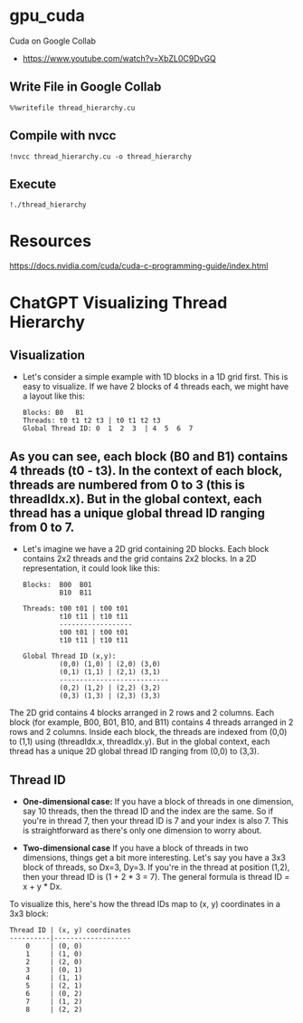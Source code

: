 # gpu_cuda
Cuda on Google Collab 
- https://www.youtube.com/watch?v=XbZL0C9DvGQ

## Write File in Google Collab 
`%%writefile thread_hierarchy.cu` 

## Compile with nvcc 
`!nvcc thread_hierarchy.cu -o thread_hierarchy`

## Execute 
`!./thread_hierarchy`

# Resources 
https://docs.nvidia.com/cuda/cuda-c-programming-guide/index.html

# ChatGPT Visualizing Thread Hierarchy
## Visualization
- Let's consider a simple example with 1D blocks in a 1D grid first. This is easy to visualize. If we have 2 blocks of 4 threads each, we might have a layout like this:
  ```
  Blocks: B0   B1
  Threads: t0 t1 t2 t3 | t0 t1 t2 t3
  Global Thread ID: 0  1  2  3  | 4  5  6  7 
  ```
As you can see, each block (B0 and B1) contains 4 threads (t0 - t3). In the context of each block, threads are numbered from 0 to 3 (this is threadIdx.x). But in the global context, each thread has a unique global thread ID ranging from 0 to 7.
-----
- Let's imagine we have a 2D grid containing 2D blocks. Each block contains 2x2 threads and the grid contains 2x2 blocks. In a 2D representation, it could look like this:
  ```
  Blocks:  B00  B01  
           B10  B11
  
  Threads: t00 t01 | t00 t01
           t10 t11 | t10 t11
           ------------------
           t00 t01 | t00 t01
           t10 t11 | t10 t11
  
  Global Thread ID (x,y):
           (0,0) (1,0) | (2,0) (3,0)
           (0,1) (1,1) | (2,1) (3,1)
           ---------------------------
           (0,2) (1,2) | (2,2) (3,2)
           (0,3) (1,3) | (2,3) (3,3)
  ```
The 2D grid contains 4 blocks arranged in 2 rows and 2 columns. Each block (for example, B00, B01, B10, and B11) contains 4 threads arranged in 2 rows and 2 columns. Inside each block, the threads are indexed from (0,0) to (1,1) using (threadIdx.x, threadIdx.y). But in the global context, each thread has a unique 2D global thread ID ranging from (0,0) to (3,3).

## Thread ID 
- **One-dimensional case:**
If you have a block of threads in one dimension, say 10 threads, then the thread ID and the index are the same. So if you're in thread 7, then your thread ID is 7 and your index is also 7. This is straightforward as there's only one dimension to worry about.

- **Two-dimensional case**
If you have a block of threads in two dimensions, things get a bit more interesting. Let's say you have a 3x3 block of threads, so Dx=3, Dy=3. If you're in the thread at position (1,2), then your thread ID is (1 + 2 * 3 = 7). The general formula is thread ID = x + y * Dx.

To visualize this, here's how the thread IDs map to (x, y) coordinates in a 3x3 block:
  ```
  Thread ID | (x, y) coordinates
  ----------|-------------------
      0     | (0, 0)
      1     | (1, 0)
      2     | (2, 0)
      3     | (0, 1)
      4     | (1, 1)
      5     | (2, 1)
      6     | (0, 2)
      7     | (1, 2)
      8     | (2, 2)
  ``` 
